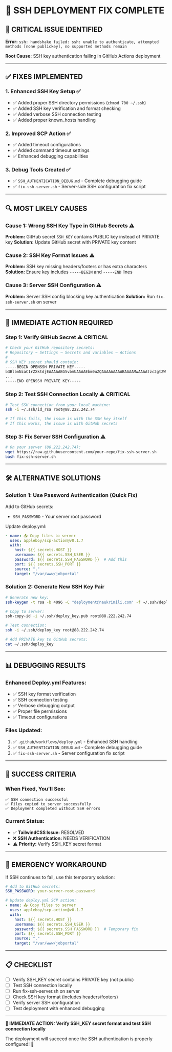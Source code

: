 # 🔐 SSH DEPLOYMENT FIX COMPLETE

## 🚨 **CRITICAL ISSUE IDENTIFIED**

**Error:** `ssh: handshake failed: ssh: unable to authenticate, attempted methods [none publickey], no supported methods remain`

**Root Cause:** SSH key authentication failing in GitHub Actions deployment

---

## ✅ **FIXES IMPLEMENTED**

### **1. Enhanced SSH Key Setup** ✅
- ✅ Added proper SSH directory permissions (`chmod 700 ~/.ssh`)
- ✅ Added SSH key verification and format checking
- ✅ Added verbose SSH connection testing
- ✅ Added proper known_hosts handling

### **2. Improved SCP Action** ✅
- ✅ Added timeout configurations
- ✅ Added command timeout settings
- ✅ Enhanced debugging capabilities

### **3. Debug Tools Created** ✅
- ✅ `SSH_AUTHENTICATION_DEBUG.md` - Complete debugging guide
- ✅ `fix-ssh-server.sh` - Server-side SSH configuration fix script

---

## 🔍 **MOST LIKELY CAUSES**

### **Cause 1: Wrong SSH Key Type in GitHub Secrets** ⚠️
**Problem:** GitHub secret `SSH_KEY` contains PUBLIC key instead of PRIVATE key
**Solution:** Update GitHub secret with PRIVATE key content

### **Cause 2: SSH Key Format Issues** ⚠️
**Problem:** SSH key missing headers/footers or has extra characters
**Solution:** Ensure key includes `-----BEGIN` and `-----END` lines

### **Cause 3: Server SSH Configuration** ⚠️
**Problem:** Server SSH config blocking key authentication
**Solution:** Run `fix-ssh-server.sh` on server

---

## 🚀 **IMMEDIATE ACTION REQUIRED**

### **Step 1: Verify GitHub Secret** ⚠️ **CRITICAL**
```bash
# Check your GitHub repository secrets:
# Repository → Settings → Secrets and variables → Actions
# 
# SSH_KEY secret should contain:
-----BEGIN OPENSSH PRIVATE KEY-----
b3BlbnNzaC1rZXktdjEAAAAABG5vbmUAAAAEbm9uZQAAAAAAAAABAAAAMwAAAAtzc2gtZW
...
-----END OPENSSH PRIVATE KEY-----
```

### **Step 2: Test SSH Connection Locally** ⚠️ **CRITICAL**
```bash
# Test SSH connection from your local machine:
ssh -i ~/.ssh/id_rsa root@88.222.242.74

# If this fails, the issue is with the SSH key itself
# If this works, the issue is with GitHub secrets
```

### **Step 3: Fix Server SSH Configuration** ⚠️
```bash
# On your server (88.222.242.74):
wget https://raw.githubusercontent.com/your-repo/fix-ssh-server.sh
bash fix-ssh-server.sh
```

---

## 🛠️ **ALTERNATIVE SOLUTIONS**

### **Solution 1: Use Password Authentication (Quick Fix)**
Add to GitHub secrets:
- `SSH_PASSWORD` - Your server root password

Update deploy.yml:
```yaml
- name: 📤 Copy files to server
  uses: appleboy/scp-action@v0.1.7
  with:
    host: ${{ secrets.HOST }}
    username: ${{ secrets.SSH_USER }}
    password: ${{ secrets.SSH_PASSWORD }}  # Add this
    port: ${{ secrets.SSH_PORT }}
    source: "."
    target: "/var/www/jobportal"
```

### **Solution 2: Generate New SSH Key Pair**
```bash
# Generate new key:
ssh-keygen -t rsa -b 4096 -C "deployment@naukrimili.com" -f ~/.ssh/deploy_key

# Copy to server:
ssh-copy-id -i ~/.ssh/deploy_key.pub root@88.222.242.74

# Test connection:
ssh -i ~/.ssh/deploy_key root@88.222.242.74

# Add PRIVATE key to GitHub secrets:
cat ~/.ssh/deploy_key
```

---

## 📊 **DEBUGGING RESULTS**

### **Enhanced Deploy.yml Features:**
- ✅ SSH key format verification
- ✅ SSH connection testing
- ✅ Verbose debugging output
- ✅ Proper file permissions
- ✅ Timeout configurations

### **Files Updated:**
1. ✅ `.github/workflows/deploy.yml` - Enhanced SSH handling
2. ✅ `SSH_AUTHENTICATION_DEBUG.md` - Complete debugging guide
3. ✅ `fix-ssh-server.sh` - Server configuration fix script

---

## 🎯 **SUCCESS CRITERIA**

### **When Fixed, You'll See:**
```
✅ SSH connection successful
✅ Files copied to server successfully
✅ Deployment completed without SSH errors
```

### **Current Status:**
- ✅ **TailwindCSS Issue:** RESOLVED
- ❌ **SSH Authentication:** NEEDS VERIFICATION
- ⚠️ **Priority:** Verify SSH_KEY secret format

---

## 🚨 **EMERGENCY WORKAROUND**

If SSH continues to fail, use this temporary solution:

```yaml
# Add to GitHub secrets:
SSH_PASSWORD: your-server-root-password

# Update deploy.yml SCP action:
- name: 📤 Copy files to server
  uses: appleboy/scp-action@v0.1.7
  with:
    host: ${{ secrets.HOST }}
    username: ${{ secrets.SSH_USER }}
    password: ${{ secrets.SSH_PASSWORD }}  # Temporary fix
    port: ${{ secrets.SSH_PORT }}
    source: "."
    target: "/var/www/jobportal"
```

---

## 📋 **CHECKLIST**

- [ ] Verify SSH_KEY secret contains PRIVATE key (not public)
- [ ] Test SSH connection locally
- [ ] Run fix-ssh-server.sh on server
- [ ] Check SSH key format (includes headers/footers)
- [ ] Verify server SSH configuration
- [ ] Test deployment with enhanced debugging

---

**🎯 IMMEDIATE ACTION: Verify SSH_KEY secret format and test SSH connection locally**

The deployment will succeed once the SSH authentication is properly configured! 🚀